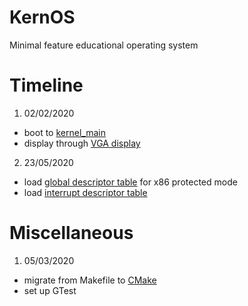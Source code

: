 # KernOS
Minimal feature educational operating system

# Timeline
1. 02/02/2020
  - boot to [kernel_main](OS/kernel/arch/x86/kernel.cpp)
  - display through [VGA display](OS/include/vga.h)
2. 23/05/2020
  - load [global descriptor table](OS/kernel/arch/x86/gdt.cpp) for x86 protected mode
  - load [interrupt descriptor table](OS/kernel/arch/x86/interrupt.cpp)

# Miscellaneous
1. 05/03/2020
  - migrate from Makefile to [CMake](OS/CMakeLists.txt)
  - set up GTest
